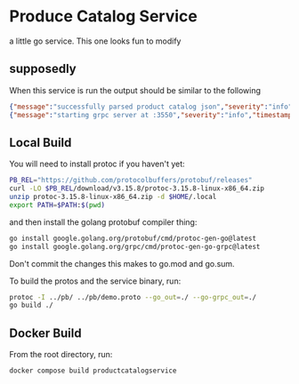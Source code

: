 # Produce Catalog Service

a little go service. This one looks fun to modify

## supposedly

When this service is run the output should be similar to the following

```json
{"message":"successfully parsed product catalog json","severity":"info","timestamp":"2022-06-02T23:54:10.191283363Z"}
{"message":"starting grpc server at :3550","severity":"info","timestamp":"2022-06-02T23:54:10.191849078Z"}
```

## Local Build

You will need to install protoc if you haven't yet:

```sh
PB_REL="https://github.com/protocolbuffers/protobuf/releases"
curl -LO $PB_REL/download/v3.15.8/protoc-3.15.8-linux-x86_64.zip
unzip protoc-3.15.8-linux-x86_64.zip -d $HOME/.local
export PATH=$PATH:$(pwd)
```

and then install the golang protobuf compiler thing:

```sh
go install google.golang.org/protobuf/cmd/protoc-gen-go@latest
go install google.golang.org/grpc/cmd/protoc-gen-go-grpc@latest
```

Don't commit the changes this makes to go.mod and go.sum. 

To build the protos and the service binary, run:

```sh
protoc -I ../pb/ ../pb/demo.proto --go_out=./ --go-grpc_out=./
go build ./
```

## Docker Build

From the root directory, run:

```sh
docker compose build productcatalogservice
```
